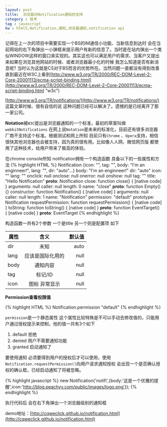 ```yaml
---
layout: post
title:  浏览器对Notification通知的支持
category : 技术
tag : javascript
kw : html5,Notification,通知,浏览器通知,notification api
---
```



记得在上一次的项目中需要实现一个BS的IM通信小功能、当新信息到达时 会在当前网站的右下角弹出一小弹框来提示用户有新的信息了。当时是在站内弹出一个类似WINDOW这样的窗口来实现的。其实这也可以满足用户的需求、当客户又提出来如果在浏览其他网站的时候、或者浏览器最小化的时候 我怎么知道是否有新消息呢? 当时认为这就是CS对于BS而言的优势所在。当然问题一直都没有得到改善 直到最近在W3C上看到[http://www.w3.org/TR/2000/REC-DOM-Level-2-Core-20001113/ecma-script-binding.html](http://www.w3.org/TR/2000/REC-DOM-Level-2-Core-20001113/ecma-script-binding.html "w3c")

[http://www.w3.org/TR/notifications/](http://www.w3.org/TR/notifications/)
这篇文章时候、很有自信的说 这种问题已经可以解决了。遗憾的是已经离开了那一家公司。

**Notation**被`W3C`提出是浏览器通知的一个标准，最初的草案叫做`webkitNotifications` 在网上说`Notation`是未来的标准化，目前还有很多浏览器厂商不支持这个标准。根据测试和网上所知 目前只有`Chrome` 、`Opera`支持，相信很快其他浏览器也会被支持，因为真的很有用。比如像人人网、微信网页版 都使用了这种技术，给用户带来了极高的体验。

在chrome console所知 notification拥有一个构造函数 具备以下的一些属性和方法
 {% highlight HTML %}
	Notification {icon: "", tag: "", body: "I'm an enginneer!", lang: "", dir: "auto"…}
	body: "I'm an enginneer!"
	dir: "auto"
	icon: ""
	lang: ""
	onclick: null
	onclose: null
	onerror: null
	onshow: null
	tag: ""
	title: "Hello Notification"
	__proto__: Notification
	close: function close() { [native code] }
	arguments: null
	caller: null
	length: 0
	name: "close"
	__proto__: function Empty() {}
	<function scope>
	constructor: function Notification() { [native code] }
	arguments: null
	caller: null
	length: 1
	name: "Notification"
	permission: "default"
	prototype: Notification
	requestPermission: function requestPermission() { [native code] }
	toString: function toString() { [native code] }
	__proto__: function EventTarget() { [native code] }
	<function scope>
	__proto__: EventTarget
 {% endhighlight %}


构造函数一共有2个参数 一个是title 另一个则是配置项 如下
 
|    属性        |  含义           | 默认值  |
|---------------|:---------------:| ------:|
| dir           | 未知             | auto   |
| lang          | 应该是国际化用的  |   null  |
| body          | 通知内容         |   null  |
| tag           | 标记/ID          |  null  |
| icon          | 图标 异常显示     |  null  |


**Permission查看权限值**

 {% highlight HTML %}
  Notification.permission
  "default"
 {% endhighlight %}

`permission`是一个静态属性 这个属性比较特殊是不可以手动去修改值的，只能用户通过授权提示来控制，他的值一共有3个如下

1. default   拒绝
2. denied    用户不需要通知功能
3. granted   启动通知了

要使用通知 必须要得到用户的授权后才可以使用，使用`Notification.requestPermission()`向用户请求通知授权 会出现一个是否确认授权的确认框，已经启动通知了将被忽略。

 {% highlight javascript %}
		new Notification('notifi',{body:'这是一个优雅的提醒',icon:'http://blog.peachyy.com/public/images/logo.png'});
 {% endhighlight %}

执行代码后 会在右下角弹出一个浏览器级别的通知框

demo地址：[http://cqweclick.github.io/notification.html](http://cqweclick.github.io/notification.html)

